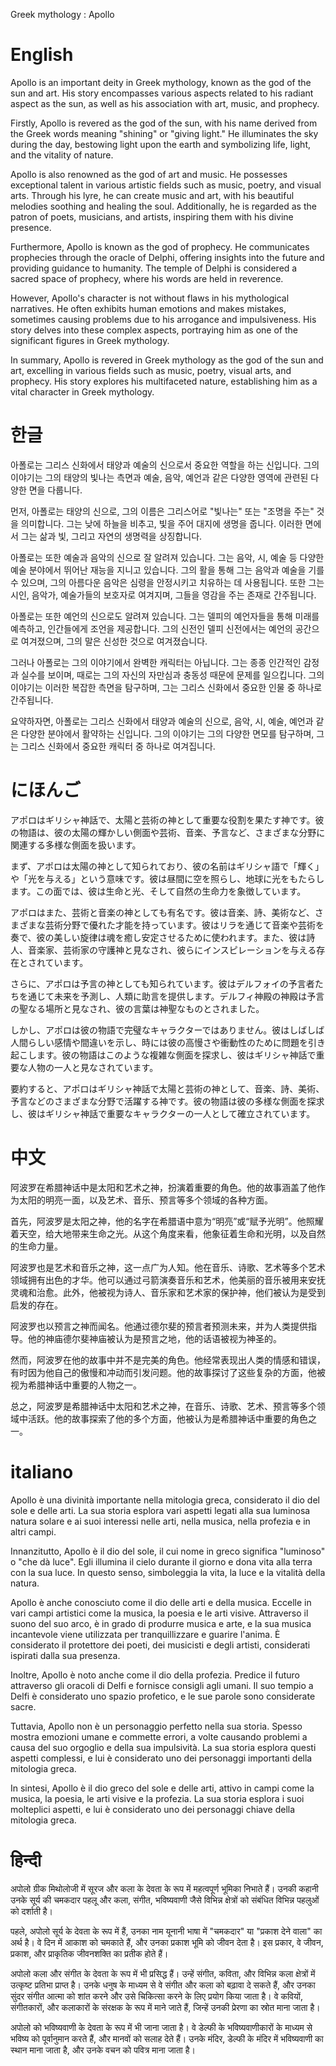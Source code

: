 Greek mythology : Apollo

# English

Apollo is an important deity in Greek mythology, known as the god of the sun and art. His story encompasses various aspects related to his radiant aspect as the sun, as well as his association with art, music, and prophecy.

Firstly, Apollo is revered as the god of the sun, with his name derived from the Greek words meaning "shining" or "giving light." He illuminates the sky during the day, bestowing light upon the earth and symbolizing life, light, and the vitality of nature.

Apollo is also renowned as the god of art and music. He possesses exceptional talent in various artistic fields such as music, poetry, and visual arts. Through his lyre, he can create music and art, with his beautiful melodies soothing and healing the soul. Additionally, he is regarded as the patron of poets, musicians, and artists, inspiring them with his divine presence.

Furthermore, Apollo is known as the god of prophecy. He communicates prophecies through the oracle of Delphi, offering insights into the future and providing guidance to humanity. The temple of Delphi is considered a sacred space of prophecy, where his words are held in reverence.

However, Apollo's character is not without flaws in his mythological narratives. He often exhibits human emotions and makes mistakes, sometimes causing problems due to his arrogance and impulsiveness. His story delves into these complex aspects, portraying him as one of the significant figures in Greek mythology.

In summary, Apollo is revered in Greek mythology as the god of the sun and art, excelling in various fields such as music, poetry, visual arts, and prophecy. His story explores his multifaceted nature, establishing him as a vital character in Greek mythology.

# 한글

아폴로는 그리스 신화에서 태양과 예술의 신으로서 중요한 역할을 하는 신입니다. 그의 이야기는 그의 태양의 빛나는 측면과 예술, 음악, 예언과 같은 다양한 영역에 관련된 다양한 면을 다룹니다.

먼저, 아폴로는 태양의 신으로, 그의 이름은 그리스어로 "빛나는" 또는 "조명을 주는" 것을 의미합니다. 그는 낮에 하늘을 비추고, 빛을 주어 대지에 생명을 줍니다. 이러한 면에서 그는 삶과 빛, 그리고 자연의 생명력을 상징합니다.

아폴로는 또한 예술과 음악의 신으로 잘 알려져 있습니다. 그는 음악, 시, 예술 등 다양한 예술 분야에서 뛰어난 재능을 지니고 있습니다. 그의 활을 통해 그는 음악과 예술을 기를 수 있으며, 그의 아름다운 음악은 심령을 안정시키고 치유하는 데 사용됩니다. 또한 그는 시인, 음악가, 예술가들의 보호자로 여겨지며, 그들을 영감을 주는 존재로 간주됩니다.

아폴로는 또한 예언의 신으로도 알려져 있습니다. 그는 델피의 예언자들을 통해 미래를 예측하고, 인간들에게 조언을 제공합니다. 그의 신전인 델피 신전에서는 예언의 공간으로 여겨졌으며, 그의 말은 신성한 것으로 여겨졌습니다.

그러나 아폴로는 그의 이야기에서 완벽한 캐릭터는 아닙니다. 그는 종종 인간적인 감정과 실수를 보이며, 때로는 그의 자신의 자만심과 충동성 때문에 문제를 일으킵니다. 그의 이야기는 이러한 복잡한 측면을 탐구하며, 그는 그리스 신화에서 중요한 인물 중 하나로 간주됩니다.

요약하자면, 아폴로는 그리스 신화에서 태양과 예술의 신으로, 음악, 시, 예술, 예언과 같은 다양한 분야에서 활약하는 신입니다. 그의 이야기는 그의 다양한 면모를 탐구하며, 그는 그리스 신화에서 중요한 캐릭터 중 하나로 여겨집니다.

# にほんご

アポロはギリシャ神話で、太陽と芸術の神として重要な役割を果たす神です。彼の物語は、彼の太陽の輝かしい側面や芸術、音楽、予言など、さまざまな分野に関連する多様な側面を扱います。

まず、アポロは太陽の神として知られており、彼の名前はギリシャ語で「輝く」や「光を与える」という意味です。彼は昼間に空を照らし、地球に光をもたらします。この面では、彼は生命と光、そして自然の生命力を象徴しています。

アポロはまた、芸術と音楽の神としても有名です。彼は音楽、詩、美術など、さまざまな芸術分野で優れた才能を持っています。彼はリラを通じて音楽や芸術を奏で、彼の美しい旋律は魂を癒し安定させるために使われます。また、彼は詩人、音楽家、芸術家の守護神と見なされ、彼らにインスピレーションを与える存在とされています。

さらに、アポロは予言の神としても知られています。彼はデルフォイの予言者たちを通じて未来を予測し、人類に助言を提供します。デルフィ神殿の神殿は予言の聖なる場所と見なされ、彼の言葉は神聖なものとされました。

しかし、アポロは彼の物語で完璧なキャラクターではありません。彼はしばしば人間らしい感情や間違いを示し、時には彼の高慢さや衝動性のために問題を引き起こします。彼の物語はこのような複雑な側面を探求し、彼はギリシャ神話で重要な人物の一人と見なされています。

要約すると、アポロはギリシャ神話で太陽と芸術の神として、音楽、詩、美術、予言などのさまざまな分野で活躍する神です。彼の物語は彼の多様な側面を探求し、彼はギリシャ神話で重要なキャラクターの一人として確立されています。

# 中文

阿波罗在希腊神话中是太阳和艺术之神，扮演着重要的角色。他的故事涵盖了他作为太阳的明亮一面，以及艺术、音乐、预言等多个领域的各种方面。

首先，阿波罗是太阳之神，他的名字在希腊语中意为“明亮”或“赋予光明”。他照耀着天空，给大地带来生命之光。从这个角度来看，他象征着生命和光明，以及自然的生命力量。

阿波罗也是艺术和音乐之神，这一点广为人知。他在音乐、诗歌、艺术等多个艺术领域拥有出色的才华。他可以通过弓箭演奏音乐和艺术，他美丽的音乐被用来安抚灵魂和治愈。此外，他被视为诗人、音乐家和艺术家的保护神，他们被认为是受到启发的存在。

阿波罗也以预言之神而闻名。他通过德尔斐的预言者预测未来，并为人类提供指导。他的神庙德尔斐神庙被认为是预言之地，他的话语被视为神圣的。

然而，阿波罗在他的故事中并不是完美的角色。他经常表现出人类的情感和错误，有时因为他自己的傲慢和冲动而引发问题。他的故事探讨了这些复杂的方面，他被视为希腊神话中重要的人物之一。

总之，阿波罗是希腊神话中太阳和艺术之神，在音乐、诗歌、艺术、预言等多个领域中活跃。他的故事探索了他的多个方面，他被认为是希腊神话中重要的角色之一。

# italiano

Apollo è una divinità importante nella mitologia greca, considerato il dio del sole e delle arti. La sua storia esplora vari aspetti legati alla sua luminosa natura solare e ai suoi interessi nelle arti, nella musica, nella profezia e in altri campi.

Innanzitutto, Apollo è il dio del sole, il cui nome in greco significa "luminoso" o "che dà luce". Egli illumina il cielo durante il giorno e dona vita alla terra con la sua luce. In questo senso, simboleggia la vita, la luce e la vitalità della natura.

Apollo è anche conosciuto come il dio delle arti e della musica. Eccelle in vari campi artistici come la musica, la poesia e le arti visive. Attraverso il suono del suo arco, è in grado di produrre musica e arte, e la sua musica incantevole viene utilizzata per tranquillizzare e guarire l'anima. È considerato il protettore dei poeti, dei musicisti e degli artisti, considerati ispirati dalla sua presenza.

Inoltre, Apollo è noto anche come il dio della profezia. Predice il futuro attraverso gli oracoli di Delfi e fornisce consigli agli umani. Il suo tempio a Delfi è considerato uno spazio profetico, e le sue parole sono considerate sacre.

Tuttavia, Apollo non è un personaggio perfetto nella sua storia. Spesso mostra emozioni umane e commette errori, a volte causando problemi a causa del suo orgoglio e della sua impulsività. La sua storia esplora questi aspetti complessi, e lui è considerato uno dei personaggi importanti della mitologia greca.

In sintesi, Apollo è il dio greco del sole e delle arti, attivo in campi come la musica, la poesia, le arti visive e la profezia. La sua storia esplora i suoi molteplici aspetti, e lui è considerato uno dei personaggi chiave della mitologia greca.

# हिन्दी

अपोलो ग्रीक मिथोलोजी में सूरज और कला के देवता के रूप में महत्वपूर्ण भूमिका निभाते हैं। उनकी कहानी उनके सूर्य की चमकदार पहलू और कला, संगीत, भविष्यवाणी जैसे विभिन्न क्षेत्रों को संबंधित विभिन्न पहलुओं को दर्शाती है।

पहले, अपोलो सूर्य के देवता के रूप में हैं, उनका नाम यूनानी भाषा में "चमकदार" या "प्रकाश देने वाला" का अर्थ है। वे दिन में आकाश को चमकाते हैं, और उनका प्रकाश भूमि को जीवन देता है। इस प्रकार, वे जीवन, प्रकाश, और प्राकृतिक जीवनशक्ति का प्रतीक होते हैं।

अपोलो कला और संगीत के देवता के रूप में भी प्रसिद्ध हैं। उन्हें संगीत, कविता, और विभिन्न कला क्षेत्रों में उत्कृष्ट प्रतिभा प्राप्त है। उनके धनुष के माध्यम से वे संगीत और कला को बढ़ावा दे सकते हैं, और उनका सुंदर संगीत आत्मा को शांत करने और उसे चिकित्सा करने के लिए प्रयोग किया जाता है। वे कवियों, संगीतकारों, और कलाकारों के संरक्षक के रूप में माने जाते हैं, जिन्हें उनकी प्रेरणा का स्रोत माना जाता है।

अपोलो को भविष्यवाणी के देवता के रूप में भी जाना जाता है। वे डेल्फी के भविष्यवाणीकारों के माध्यम से भविष्य को पूर्वानुमान करते हैं, और मानवों को सलाह देते हैं। उनके मंदिर, डेल्फी के मंदिर में भविष्यवाणी का स्थान माना जाता है, और उनके वचन को पवित्र माना जाता है।
